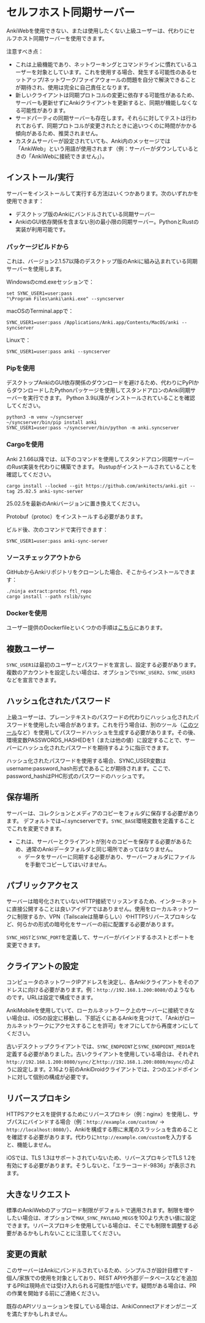 # セルフホスト同期サーバー

AnkiWebを使用できない、または使用したくない上級ユーザーは、代わりにセルフホスト同期サーバーを使用できます。

注意すべき点：

- これは上級機能であり、ネットワーキングとコマンドラインに慣れているユーザーを対象としています。これを使用する場合、発生する可能性のあるセットアップ/ネットワーク/ファイアウォールの問題を自分で解決できることが期待され、使用は完全に自己責任となります。
- 新しいクライアントは同期プロトコルの変更に依存する可能性があるため、サーバーも更新せずにAnkiクライアントを更新すると、同期が機能しなくなる可能性があります。
- サードパーティの同期サーバーも存在します。それらに対してテストは行われておらず、同期プロトコルが変更されたときに追いつくのに時間がかかる傾向があるため、推奨されません。
- カスタムサーバーが設定されていても、Anki内のメッセージでは「AnkiWeb」という用語が使用されます（例：サーバーがダウンしているときの「AnkiWebに接続できません」）。

## インストール/実行

サーバーをインストールして実行する方法はいくつかあります。次のいずれかを使用できます：

- デスクトップ版のAnkiにバンドルされている同期サーバー
- AnkiのGUI依存関係を含まない別の最小限の同期サーバー。PythonとRustの実装が利用可能です。

### パッケージビルドから

これは、バージョン2.1.57以降のデスクトップ版のAnkiに組み込まれている同期サーバーを使用します。

Windowsのcmd.exeセッションで：

```
set SYNC_USER1=user:pass
"\Program Files\anki\anki.exe" --syncserver
```

macOSのTerminal.appで：

```
SYNC_USER1=user:pass /Applications/Anki.app/Contents/MacOS/anki --syncserver
```

Linuxで：

```
SYNC_USER1=user:pass anki --syncserver
```

### Pipを使用

デスクトップAnkiのGUI依存関係のダウンロードを避けるため、代わりにPyPIからダウンロードしたPythonパッケージを使用してスタンドアロンのAnki同期サーバーを実行できます。
Python 3.9以降がインストールされていることを確認してください。

```
python3 -m venv ~/syncserver
~/syncserver/bin/pip install anki
SYNC_USER1=user:pass ~/syncserver/bin/python -m anki.syncserver
```

### Cargoを使用

Anki 2.1.66以降では、以下のコマンドを使用してスタンドアロン同期サーバーのRust実装を代わりに構築できます。
Rustupがインストールされていることを確認してください。

```
cargo install --locked --git https://github.com/ankitects/anki.git --tag 25.02.5 anki-sync-server
```

25.02.5を最新のAnkiバージョンに置き換えてください。

Protobuf（protoc）をインストールする必要があります。

ビルド後、次のコマンドで実行できます：

```
SYNC_USER1=user:pass anki-sync-server
```

### ソースチェックアウトから

GitHubからAnkiリポジトリをクローンした場合、そこからインストールできます：

```
./ninja extract:protoc ftl_repo
cargo install --path rslib/sync
```

### Dockerを使用

ユーザー提供のDockerfileといくつかの手順は[こちら](https://github.com/ankitects/anki/tree/main/docs/syncserver)にあります。

## 複数ユーザー

`SYNC_USER1`は最初のユーザーとパスワードを宣言し、設定する必要があります。
複数のアカウントを設定したい場合は、オプションで`SYNC_USER2`、`SYNC_USER3`などを宣言できます。

## ハッシュ化されたパスワード

上級ユーザーは、プレーンテキストのパスワードの代わりにハッシュ化されたパスワードを使用したい場合があります。これを行う場合は、別のツール（[このツール](https://git.sr.ht/~laalsaas/pbkdf2-password-hash)など）を使用してパスワードハッシュを生成する必要があります。その後、環境変数PASSWORDS_HASHEDを1（または他の値）に設定することで、サーバーにハッシュ化されたパスワードを期待するように指示できます。

ハッシュ化されたパスワードを使用する場合、SYNC_USER変数はusername:password_hash形式であることが期待されます。ここで、password_hashはPHC形式のパスワードのハッシュです。

## 保存場所

サーバーは、コレクションとメディアのコピーをフォルダに保存する必要があります。
デフォルトでは~/.syncserverです。`SYNC_BASE`環境変数を定義することでこれを変更できます。

- これは、サーバーとクライアントが別々のコピーを保存する必要があるため、通常のAnkiデータフォルダと同じ場所であってはなりません。
  - データをサーバーに同期する必要があり、サーバーフォルダにファイルを手動でコピーしてはいけません。

## パブリックアクセス

サーバーは暗号化されていないHTTP接続でリッスンするため、インターネットに直接公開することは良いアイデアではありません。使用をローカルネットワークに制限するか、VPN（Tailscaleは簡単らしい）やHTTPSリバースプロキシなど、何らかの形式の暗号化をサーバーの前に配置する必要があります。

`SYNC_HOST`と`SYNC_PORT`を定義して、サーバーがバインドするホストとポートを変更できます。

## クライアントの設定

コンピュータのネットワークIPアドレスを決定し、各Ankiクライアントをそのアドレスに向ける必要があります。例：`http://192.168.1.200:8080/`のようなものです。URLは設定で構成できます。

AnkiMobileを使用していて、ローカルネットワーク上のサーバーに接続できない場合は、iOSの設定に移動し、下部近くにあるAnkiを見つけて、「Ankiがローカルネットワークにアクセスすることを許可」をオフにしてから再度オンにしてください。

古いデスクトップクライアントでは、`SYNC_ENDPOINT`と`SYNC_ENDPOINT_MEDIA`を定義する必要がありました。古いクライアントを使用している場合は、それぞれ`http://192.168.1.200:8080/sync/`と`http://192.168.1.200:8080/msync/`のように設定します。2.16より前のAnkiDroidクライアントでは、2つのエンドポイントに対して個別の構成が必要です。

## リバースプロキシ

HTTPSアクセスを提供するためにリバースプロキシ（例：nginx）を使用し、サブパスにバインドする場合（例：`http://example.com/custom/` -> `http://localhost:8080/`）、Ankiを構成する際に末尾のスラッシュを含めることを確認する必要があります。代わりに`http://example.com/custom`を入力すると、機能しません。

iOSでは、TLS 1.3はサポートされていないため、リバースプロキシでTLS 1.2を有効にする必要があります。そうしないと、「エラーコード-9836」が表示されます。

## 大きなリクエスト

標準のAnkiWebのアップロード制限がデフォルトで適用されます。制限を増やしたい場合は、オプションで`MAX_SYNC_PAYLOAD_MEGS`を100より大きい値に設定できます。リバースプロキシを使用している場合は、そこでも制限を調整する必要があるかもしれないことに注意してください。

## 変更の貢献

このサーバーはAnkiにバンドルされているため、シンプルさが設計目標です - 個人/家族での使用を対象としており、REST APIや外部データベースなどを追加するPRは現時点では受け入れられる可能性が低いです。疑問がある場合は、PRの作業を開始する前にご連絡ください。

既存のAPIソリューションを探している場合は、AnkiConnectアドオンがニーズを満たすかもしれません。